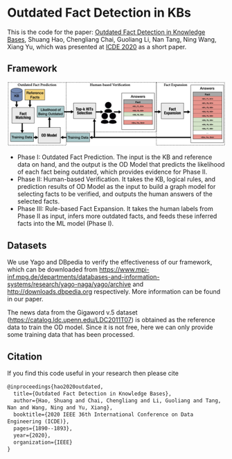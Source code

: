 # Outdated Fact Detection in KBs

This is the code for the paper: [Outdated Fact Detection in Knowledge Bases](https://ieeexplore.ieee.org/document/9101535),
Shuang Hao, Chengliang Chai, Guoliang Li, Nan Tang, Ning Wang, Xiang Yu,
which was presented at [ICDE 2020](https://icde.utdallas.edu/) as a short paper.

## Framework

![](https://github.com/Shuang-H/outdated-fact-detection/blob/main/framework.jpg)

- Phase I:  Outdated Fact Prediction. The input is the KB and reference data on hand, and the output is the OD Model that predicts the likelihood of each fact being outdated, which provides evidence for Phase II.
- Phase II: Human-based Verification. It takes the KB, logical rules, and prediction results of OD Model as the input to build a graph model for selecting facts to be verified, and outputs the human answers of the selected facts.
- Phase III: Rule-based Fact Expansion. It takes the human labels from  Phase II as input, infers more outdated facts, and feeds these inferred facts into the ML model (Phase I).


## Datasets
We use Yago and DBpedia to verify the effectiveness of our framework, which can be downloaded from https://www.mpi-inf.mpg.de/departments/databases-and-information-systems/research/yago-naga/yago/archive and http://downloads.dbpedia.org respectively. More information can be found in our paper.

The news data from the Gigaword v.5 dataset (https://catalog.ldc.upenn.edu/LDC2011T07) is obtained as the reference data to train the OD model. Since it is not free, here we can only provide some training data that has been processed. 



## Citation

If you find this code useful in your research then please cite
````
@inproceedings{hao2020outdated,
  title={Outdated Fact Detection in Knowledge Bases},
  author={Hao, Shuang and Chai, Chengliang and Li, Guoliang and Tang, Nan and Wang, Ning and Yu, Xiang},
  booktitle={2020 IEEE 36th International Conference on Data Engineering (ICDE)},
  pages={1890--1893},
  year={2020},
  organization={IEEE}
}
````
